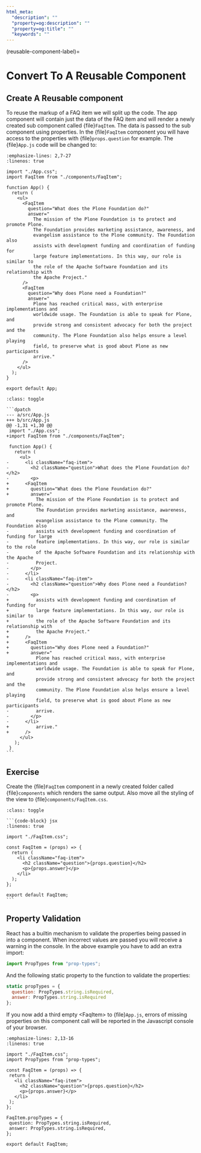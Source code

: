 ```yaml
---
html_meta:
  "description": ""
  "property=og:description": ""
  "property=og:title": ""
  "keywords": ""
---
```


(reusable-component-label)=

# Convert To A Reusable Component

## Create A Reusable component

To reuse the markup of a FAQ item we will split up the code.
The app component will contain just the data of the FAQ item and will render
a newly created sub component called {file}`FaqItem`.
The data is passed to the sub component using properties.
In the {file}`FaqItem` component you will have access to the properties with {file}`props.question` for example.
The {file}`App.js` code will be changed to:

```{code-block} jsx
:emphasize-lines: 2,7-27
:linenos: true

import "./App.css";
import FaqItem from "./components/FaqItem";

function App() {
  return (
    <ul>
      <FaqItem
        question="What does the Plone Foundation do?"
        answer="
          The mission of the Plone Foundation is to protect and promote Plone.
          The Foundation provides marketing assistance, awareness, and
          evangelism assistance to the Plone community. The Foundation also
          assists with development funding and coordination of funding for
          large feature implementations. In this way, our role is similar to
          the role of the Apache Software Foundation and its relationship with
          the Apache Project."
      />
      <FaqItem
        question="Why does Plone need a Foundation?"
        answer="
          Plone has reached critical mass, with enterprise implementations and
          worldwide usage. The Foundation is able to speak for Plone, and
          provide strong and consistent advocacy for both the project and the
          community. The Plone Foundation also helps ensure a level playing
          field, to preserve what is good about Plone as new participants
          arrive."
      />
    </ul>
  );
}

export default App;
```

````{admonition} Differences
:class: toggle

```dpatch
--- a/src/App.js
+++ b/src/App.js
@@ -1,31 +1,30 @@
 import "./App.css";
+import FaqItem from "./components/FaqItem";

 function App() {
   return (
     <ul>
-      <li className="faq-item">
-        <h2 className="question">What does the Plone Foundation do?</h2>
-        <p>
+      <FaqItem
+        question="What does the Plone Foundation do?"
+        answer="
           The mission of the Plone Foundation is to protect and promote Plone.
           The Foundation provides marketing assistance, awareness, and
           evangelism assistance to the Plone community. The Foundation also
-          assists with development funding and coordination of funding for large
-          feature implementations. In this way, our role is similar to the role
-          of the Apache Software Foundation and its relationship with the Apache
-          Project.
-        </p>
-      </li>
-      <li className="faq-item">
-        <h2 className="question">Why does Plone need a Foundation?</h2>
-        <p>
+          assists with development funding and coordination of funding for
+          large feature implementations. In this way, our role is similar to
+          the role of the Apache Software Foundation and its relationship with
+          the Apache Project."
+      />
+      <FaqItem
+        question="Why does Plone need a Foundation?"
+        answer="
           Plone has reached critical mass, with enterprise implementations and
           worldwide usage. The Foundation is able to speak for Plone, and
           provide strong and consistent advocacy for both the project and the
           community. The Plone Foundation also helps ensure a level playing
           field, to preserve what is good about Plone as new participants
-          arrive.
-        </p>
-      </li>
+          arrive."
+      />
     </ul>
   );
 }
```
````

## Exercise

Create the {file}`FaqItem` component in a newly created folder called {file}`components` which renders the same output.
Also move all the styling of the view to {file}`components/FaqItem.css`.

````{admonition} Solution
:class: toggle

```{code-block} jsx
:linenos: true

import "./FaqItem.css";

const FaqItem = (props) => {
  return (
    <li className="faq-item">
      <h2 className="question">{props.question}</h2>
      <p>{props.answer}</p>
    </li>
  );
};

export default FaqItem;
```
````

## Property Validation

React has a builtin mechanism to validate the properties being passed in into a component.
When incorrect values are passed you will receive a warning in the console.
In the above example you have to add an extra import:

```jsx
import PropTypes from "prop-types";
```

And the following static property to the function to validate the properties:

```jsx
static propTypes = {
  question: PropTypes.string.isRequired,
  answer: PropTypes.string.isRequired
};
```

If you now add a third empty \<FaqItem> to {file}`App.js`,
errors of missing properties on this component call will be reported in the Javascript console of your browser.

 ```{code-block} jsx
 :emphasize-lines: 2,13-16
 :linenos: true

import "./FaqItem.css";
import PropTypes from "prop-types";

const FaqItem = (props) => {
  return (
    <li className="faq-item">
      <h2 className="question">{props.question}</h2>
      <p>{props.answer}</p>
    </li>
  );
};

FaqItem.propTypes = {
  question: PropTypes.string.isRequired,
  answer: PropTypes.string.isRequired,
};

export default FaqItem;
 ```
